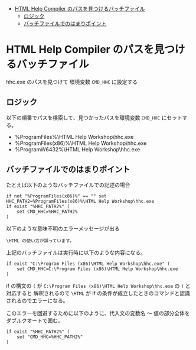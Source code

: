 ﻿<!-- TOC -->

- [HTML Help Compiler のパスを見つけるバッチファイル](#html-help-compiler-のパスを見つけるバッチファイル)
    - [ロジック](#ロジック)
    - [バッチファイルでのはまりポイント](#バッチファイルでのはまりポイント)

<!-- /TOC -->

# HTML Help Compiler のパスを見つけるバッチファイル

hhc.exe のパスを見つけて 環境変数 `CMD_HHC` に設定する

## ロジック

以下の順番でパスを検索して、見つかったパスを環境変数 `CMD_HHC` にセットする。

- %ProgramFiles%\HTML Help Workshop\hhc.exe
- %ProgramFiles(x86)%\HTML Help Workshop\hhc.exe
- %ProgramW6432%\HTML Help Workshop\hhc.exe

## バッチファイルでのはまりポイント

たとえば以下のようなバッチファイルでの記述の場合

```
if not "%ProgramFiles(x86)%" == "" set HHC_PATH2=%ProgramFiles(x86)%\HTML Help Workshop\hhc.exe
if exist "%HHC_PATH2%" (
	set CMD_HHC=%HHC_PATH2%
)
```

以下のような意味不明のエラーメッセージが出る

```
\HTML の使い方が誤っています。
```

上記のバッチファイルは実行時に以下のような内容になる。

```
if exist "C:\Program Files (x86)\HTML Help Workshop\hhc.exe" (
	set CMD_HHC=C:\Program Files (x86)\HTML Help Workshop\hhc.exe
)
```

if の構文の `(` が `C:\Program Files (x86)\HTML Help Workshop\hhc.exe` の `)` と対応すると
解釈されるので `\HTML` が if の条件が成立したときのコマンドと認識されるのでエラーになる。

このエラーを回避するために以下のように、代入文の変数名 ～ 値の部分全体をダブルクオートで囲む。

```
if exist "%HHC_PATH2%" (
	set "CMD_HHC=%HHC_PATH2%"
)
```
